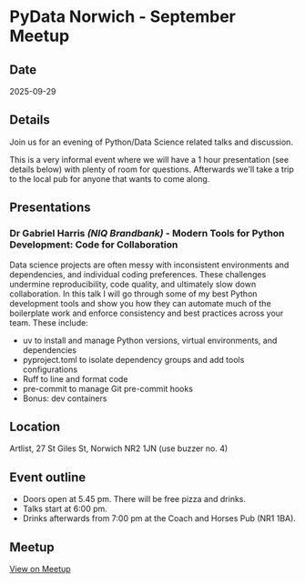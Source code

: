 # PyData Norwich - September Meetup

## Date

2025-09-29

<section markdown="1" class="event-detail">

## Details

Join us for an evening of Python/Data Science related talks and discussion.

This is a very informal event where we will have a 1 hour presentation (see details below) with plenty of room for questions. Afterwards we'll take a trip to the local pub for anyone that wants to come along.

</section>

## Presentations

### Dr Gabriel Harris *(NIQ Brandbank)* - **Modern Tools for Python Development: Code for Collaboration**

Data science projects are often messy with inconsistent environments and dependencies, and individual coding preferences. These challenges undermine reproducibility, code quality, and ultimately slow down collaboration. In this talk I will go through some of my best Python development tools and show you how they can automate much of the boilerplate work and enforce consistency and best practices across your team. These include:

- uv to install and manage Python versions, virtual environments, and dependencies
- pyproject.toml to isolate dependency groups and add tools configurations
- Ruff to line and format code
- pre-commit to manage Git pre-commit hooks
- Bonus: dev containers

<section markdown="1" class="event-detail">

## Location

Artlist, 27 St Giles St, Norwich NR2 1JN (use buzzer no. 4)

## Event outline

- Doors open at 5.45 pm. There will be free pizza and drinks.
- Talks start at 6:00 pm.
- Drinks afterwards from 7:00 pm at the Coach and Horses Pub (NR1 1BA).

</section>

## Meetup

[View on Meetup](https://www.meetup.com/pydata-norwich/events/310992678)